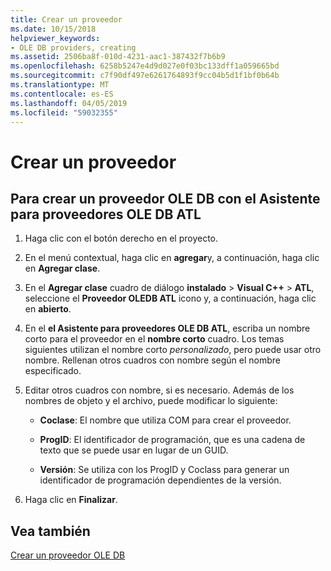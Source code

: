 ```yaml
---
title: Crear un proveedor
ms.date: 10/15/2018
helpviewer_keywords:
- OLE DB providers, creating
ms.assetid: 2506ba8f-010d-4231-aac1-387432f7b6b9
ms.openlocfilehash: 6258b5247e4d9d027e0f03bc133dff1a059665bd
ms.sourcegitcommit: c7f90df497e6261764893f9cc04b5d1f1bf0b64b
ms.translationtype: MT
ms.contentlocale: es-ES
ms.lasthandoff: 04/05/2019
ms.locfileid: "59032355"
---
```

# <a name="creating-the-provider"></a>Crear un proveedor

## <a name="to-create-an-ole-db-provider-with-the-atl-ole-db-provider-wizard"></a>Para crear un proveedor OLE DB con el Asistente para proveedores OLE DB ATL

1. Haga clic con el botón derecho en el proyecto.

1. En el menú contextual, haga clic en **agregar**y, a continuación, haga clic en **Agregar clase**.

1. En el **Agregar clase** cuadro de diálogo **instalado** > **Visual C++** > **ATL**, seleccione el **Proveedor OLEDB ATL** icono y, a continuación, haga clic en **abierto**.

1. En el **el Asistente para proveedores OLE DB ATL**, escriba un nombre corto para el proveedor en el **nombre corto** cuadro. Los temas siguientes utilizan el nombre corto *personalizado*, pero puede usar otro nombre. Rellenan otros cuadros con nombre según el nombre especificado.

1. Editar otros cuadros con nombre, si es necesario. Además de los nombres de objeto y el archivo, puede modificar lo siguiente:

   - **Coclase**: El nombre que utiliza COM para crear el proveedor.

   - **ProgID**: El identificador de programación, que es una cadena de texto que se puede usar en lugar de un GUID.

   - **Versión**: Se utiliza con los ProgID y Coclass para generar un identificador de programación dependientes de la versión.

1. Haga clic en **Finalizar**.

## <a name="see-also"></a>Vea también

[Crear un proveedor OLE DB](../../data/oledb/creating-an-ole-db-provider.md)
